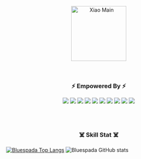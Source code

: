 <div align="center">
  <img align="center" height="150" src="https://i.pinimg.com/originals/7f/fa/4d/7ffa4d07831ee3f29c0bad149aee0f04.gif" alt="Xiao Main" />
</div>

<br>
<br>

<h3 align="center">⚡ Empowered By ⚡</h3>
<p align="center">
  <img src="https://img.shields.io/badge/go-%2300ADD8.svg?&style=for-the-badge&logo=go&logoColor=white" />
  <img src="https://img.shields.io/badge/javascript-%23323330.svg?style=for-the-badge&logo=javascript&logoColor=%23F7DF1E" />
  <img src="https://img.shields.io/badge/typescript-%23007ACC.svg?style=for-the-badge&logo=typescript&logoColor=white" />
  <img src="https://img.shields.io/badge/c++-%2300599C.svg?style=for-the-badge&logo=c%2B%2B&logoColor=white" />
  <img src="https://img.shields.io/badge/python-%237377AD.svg?style=for-the-badge&logo=python&logoColor=white" />
  <!--
  <img src="https://img.shields.io/badge/c-%2300599C.svg?style=for-the-badge&logo=c&logoColor=white" />
  <img src="https://img.shields.io/badge/php-%237377AD.svg?style=for-the-badge&logo=php&logoColor=white" />
  -->
  <img src="https://img.shields.io/badge/java-%23ED8B00.svg?style=for-the-badge&logo=java&logoColor=white" />
  <img src="https://img.shields.io/badge/kotlin-%23D164A2.svg?style=for-the-badge&logo=kotlin&logoColor=white" />
  <img src="https://img.shields.io/badge/dart-%230175C2.svg?style=for-the-badge&logo=dart&logoColor=white"/>
  <img src="https://img.shields.io/badge/rust-%23000000.svg?style=for-the-badge&logo=rust&logoColor=white"/>
  <img src="https://img.shields.io/badge/zig-%23F7A41D.svg?style=for-the-badge&logo=zig&logoColor=white"/>
  <!--
  <img src="https://img.shields.io/badge/gofiber-%2300ADD8.svg?&style=for-the-badge&logo=go&logoColor=white" />
  <img src="https://img.shields.io/badge/actix-%23000000.svg?&style=for-the-badge&logo=actix&logoColor=white" />
  <img src="https://img.shields.io/badge/spring%20boot-%2376BB1E.svg?style=for-the-badge&logo=spring&logoColor=white" />
  <img src="https://img.shields.io/badge/react-%23087A9F.svg?&style=for-the-badge&logo=react&logoColor=white" />
  <img src="https://img.shields.io/badge/vue-%233FB27F.svg?&style=for-the-badge&logo=vuedotjs&logoColor=white" />
  <img src="https://img.shields.io/badge/flutter-%232EB2EE.svg?&style=for-the-badge&logo=flutter&logoColor=white" />
  <img src="https://img.shields.io/badge/codeigniter-%23E74222.svg?&style=for-the-badge&logo=codeigniter&logoColor=white" />
  <img src="https://img.shields.io/badge/laravel-%23F72C1F.svg?&style=for-the-badge&logo=laravel&logoColor=white" />
  <img src="https://img.shields.io/badge/odoo-%239D568A.svg?&style=for-the-badge&logo=odoo&logoColor=white" />
  <img src="https://img.shields.io/badge/django-%23092D1F.svg?&style=for-the-badge&logo=django&logoColor=white" />
  -->
  
</p>
<br>
<br>
<h3 align="center">☠️ Skill Stat ☠️</h3>

[![Bluespada Top Langs](https://github-readme-stats.vercel.app/api/top-langs/?username=bluespada&show_icons=true&bg_color=00000000)](https://github.com/bluespada)
![Bluespada GitHub stats](https://github-readme-stats.vercel.app/api?username=bluespada&show_icons=true&bg_color=00000000)

<!--
**bluespada/bluespada** is a ✨ _special_ ✨ repository because its `README.md` (this file) appears on your GitHub profile.

Here are some ideas to get you started:

- 🔭 I’m currently working on ...
- 🌱 I’m currently learning ...
- 👯 I’m looking to collaborate on ...
- 🤔 I’m looking for help with ...
- 💬 Ask me about ...
- 📫 How to reach me: ...
- 😄 Pronouns: ...
- ⚡ Fun fact: ...
-->
